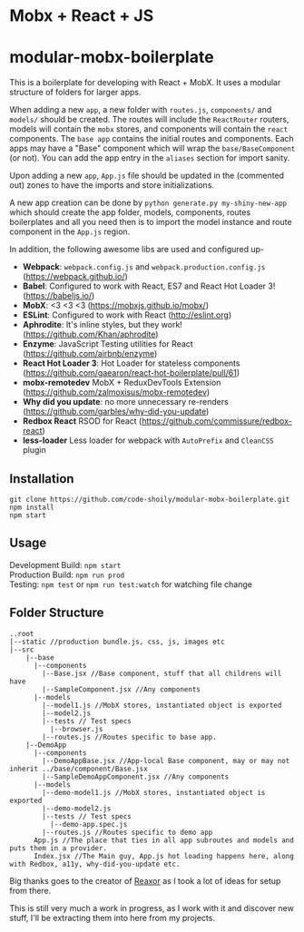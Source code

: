 # Mobx + React + JS
# modular-mobx-boilerplate

This is a boilerplate for developing with React + MobX. It uses a modular structure of folders for larger apps.

When adding a new `app`, a new folder with `routes.js`, `components/` and `models/` should be created. The routes will include the `ReactRouter` routers, models will contain the `mobx` stores, and components will contain the `react` components. The `base app` contains the initial routes and components. Each apps may have a "Base" component which will wrap the `base/BaseComponent` (or not). You can add the app entry in the `aliases` section for import sanity. 

Upon adding a new `app`, `App.js` file should be updated in the (commented out) zones to have the imports and store initializations.

A new app creation can be done by `python generate.py my-shiny-new-app` which should create the app folder, models, components, routes boilerplates and all you need then is to import the model instance and route component in the `App.js` region.

In addition, the following awesome libs are used and configured up-

* **Webpack**: `webpack.config.js` and `webpack.production.config.js` (https://webpack.github.io/)
* **Babel**: Configured to work with React, ES7 and React Hot Loader 3! (https://babeljs.io/)
* **MobX**: <3 <3 <3 (https://mobxjs.github.io/mobx/)
* **ESLint**: Configured to work with React (http://eslint.org)
* **Aphrodite**: It's inline styles, but they work! (https://github.com/Khan/aphrodite)
* **Enzyme**: JavaScript Testing utilities for React (https://github.com/airbnb/enzyme)
* **React Hot Loader 3**: Hot Loader for stateless components (https://github.com/gaearon/react-hot-boilerplate/pull/61)
* **mobx-remotedev** MobX + ReduxDevTools Extension (https://github.com/zalmoxisus/mobx-remotedev)
* **Why did you update**: no more unnecessary re-renders (https://github.com/garbles/why-did-you-update)
* **Redbox React** RSOD for React (https://github.com/commissure/redbox-react)
* **less-loader** Less loader for webpack with `AutoPrefix` and `CleanCSS` plugin

## Installation
```
git clone https://github.com/code-shoily/modular-mobx-boilerplate.git
npm install
npm start
```

## Usage
Development Build:  ``npm start``  
Production Build: ``npm run prod``  
Testing: ``npm test`` or ``npm run test:watch`` for watching file change

## Folder Structure
```
..root
|--static //production bundle.js, css, js, images etc
|--src
	|--base
	  |--components
	    |--Base.jsx //Base component, stuff that all childrens will have
	    |--SampleComponent.jsx //Any components
	  |--models
	    |--model1.js //MobX stores, instantiated object is exported
	    |--model2.js
		|--tests // Test specs
		  |--browser.js
		|--routes.js //Routes specific to base app.
	|--DemoApp
	  |--components
	    |--DemoAppBase.jsx //App-local Base component, may or may not inherit ../base/component/Base.jsx
	    |--SampleDemoAppComponent.jsx //Any components
	  |--models
	    |--demo-model1.js //MobX stores, instantiated object is exported
	    |--demo-model2.js
		|--tests // Test specs
		  |--demo-app.spec.js
		|--routes.js //Routes specific to demo app
	  App.js //The place that ties in all app subroutes and models and puts them in a provider.
	  Index.jsx //The Main guy, App.js hot loading happens here, along with Redbox, a11y, why-did-you-update etc.
```

Big thanks goes to the creator of [Reaxor](https://github.com/KadoBOT/reaxor) as I took a lot of ideas for setup from there. 

This is still very much a work in progress, as I work with it and discover new stuff, I'll be extracting them into here from my projects.
